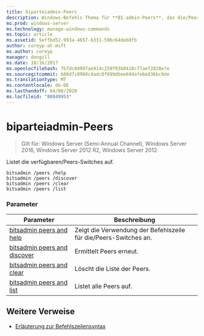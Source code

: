 ```yaml
---
title: biparteiadmin-Peers
description: Windows-Befehls Thema für **BI-admin-Peers**, das die/Peers-Switches auflistet.
ms.prod: windows-server
ms.technology: manage-windows-commands
ms.topic: article
ms.assetid: 5effbd52-993a-4657-b331-596c64deb8fb
author: coreyp-at-msft
ms.author: coreyp
manager: dongill
ms.date: 10/16/2017
ms.openlocfilehash: 7b7dc04997ae914c259f93b0418c77aef2828e7e
ms.sourcegitcommit: b00d7c8968c4adc8f699dbee694afe6ed36bc9de
ms.translationtype: MT
ms.contentlocale: de-DE
ms.lasthandoff: 04/08/2020
ms.locfileid: "80849953"
---
```

# <a name="bitsadmin-peers"></a>biparteiadmin-Peers

>Gilt für: Windows Server (Semi-Annual Channel), Windows Server 2016, Windows Server 2012 R2, Windows Server 2012

Listet die verfügbaren/Peers-Switches auf.

```
bitsadmin /peers /help
bitsadmin /peers /discover
bitsadmin /peers /clear
bitsadmin /peers /list
```

### <a name="parameters"></a>Parameter
| Parameter | Beschreibung |
| -------------- | -------------- |
| [bitsadmin peers and help](bitsadmin-peers-and-help.md) | Zeigt die Verwendung der Befehlszeile für die/Peers-Switches an. |
| [bitsadmin peers and discover](bitsadmin-peers-and-discover.md) | Ermittelt Peers erneut. |
| [bitsadmin peers and clear](bitsadmin-peers-and-clear.md) | Löscht die Liste der Peers. |
| [bitsadmin peers and list](bitsadmin-peers-and-list.md) | Listet alle Peers auf. |

## <a name="additional-references"></a>Weitere Verweise

- [Erläuterung zur Befehlszeilensyntax](command-line-syntax-key.md)
